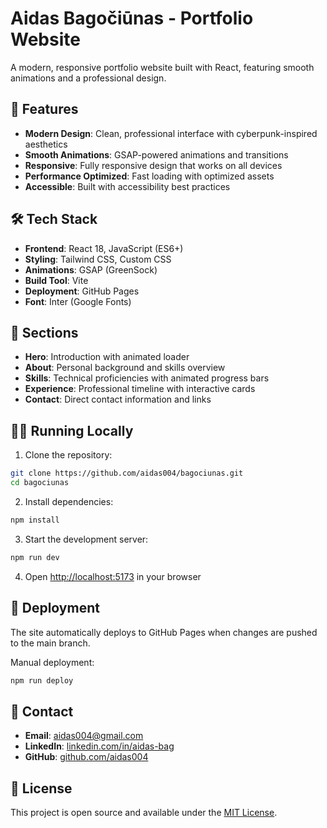 # Aidas Bagočiūnas - Portfolio Website

A modern, responsive portfolio website built with React, featuring smooth animations and a professional design.

## 🚀 Features

- **Modern Design**: Clean, professional interface with cyberpunk-inspired aesthetics
- **Smooth Animations**: GSAP-powered animations and transitions
- **Responsive**: Fully responsive design that works on all devices
- **Performance Optimized**: Fast loading with optimized assets
- **Accessible**: Built with accessibility best practices

## 🛠️ Tech Stack

- **Frontend**: React 18, JavaScript (ES6+)
- **Styling**: Tailwind CSS, Custom CSS
- **Animations**: GSAP (GreenSock)
- **Build Tool**: Vite
- **Deployment**: GitHub Pages
- **Font**: Inter (Google Fonts)

## 📝 Sections

- **Hero**: Introduction with animated loader
- **About**: Personal background and skills overview
- **Skills**: Technical proficiencies with animated progress bars
- **Experience**: Professional timeline with interactive cards
- **Contact**: Direct contact information and links

## 🏃‍♂️ Running Locally

1. Clone the repository:
```bash
git clone https://github.com/aidas004/bagociunas.git
cd bagociunas
```

2. Install dependencies:
```bash
npm install
```

3. Start the development server:
```bash
npm run dev
```

4. Open [http://localhost:5173](http://localhost:5173) in your browser

## 🚀 Deployment

The site automatically deploys to GitHub Pages when changes are pushed to the main branch.

Manual deployment:
```bash
npm run deploy
```

## 📱 Contact

- **Email**: aidas004@gmail.com
- **LinkedIn**: [linkedin.com/in/aidas-bag](https://linkedin.com/in/aidas-bag)
- **GitHub**: [github.com/aidas004](https://github.com/aidas004)

## 📄 License

This project is open source and available under the [MIT License](LICENSE).
